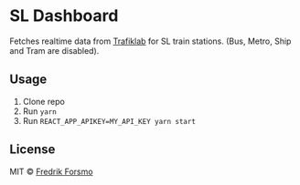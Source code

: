 # SL Dashboard

Fetches realtime data from [Trafiklab](https://www.trafiklab.se/api/sl-realtidsinformation-4) for SL train stations. (Bus, Metro, Ship and Tram are disabled).

## Usage

1. Clone repo
2. Run `yarn`
3. Run `REACT_APP_APIKEY=MY_API_KEY yarn start`

## License

MIT © [Fredrik Forsmo](https://github.com/frozzare)